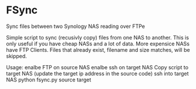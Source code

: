 # FSync
Sync files between two Synology NAS reading over FTPe

Simple script to sync (recusivly copy) files from one NAS to another. This is only useful if you have cheap NASs and a lot of data. More expensice NASs have FTP Clients.
Files that already exist, filename and size matches, will be skipped. 

Usage:
  enalbe FTP on source NAS
  enalbe ssh on target NAS
  Copy script to target NAS (update the target ip address in the source code)
  ssh into target NAS 
  python fsync.py source target
